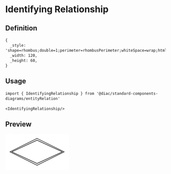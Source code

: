# Identifying Relationship

## Definition

```
{
  _style: 'shape=rhombus;double=1;perimeter=rhombusPerimeter;whiteSpace=wrap;html=1;align=center;',
  _width: 120,
  _height: 60,
}
```

## Usage

```
import { IdentifyingRelationship } from '@diac/standard-components-diagrams/entityRelation'

<IdentifyingRelationship/>
```

## Preview

<img src="./identifying-relationship.png" width="200"/>
